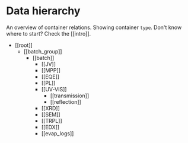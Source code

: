 # Data hierarchy
An overview of container relations. Showing container `type`.
Don't know where to start? Check the [[intro]].
- [[root]]
	- [[batch_group]]
		- [[batch]]
			- [[JV]]
			- [[MPP]]
			- [[EQE]]
			- [[PL]]
			- [[UV-VIS]]
				- [[transmission]]
				- [[reflection]]
			- [[XRD]]
			- [[SEM]]
			- [[TRPL]]
			- [[EDX]]
			- [[evap_logs]]